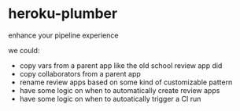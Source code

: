 # heroku-plumber
enhance your pipeline experience

we could:
- copy vars from a parent app like the old school review app did
- copy collaborators from a parent app
- rename review apps based on some kind of customizable pattern
- have some logic on when to automatically create review apps
- have some logic on when to autoatically trigger a CI run
